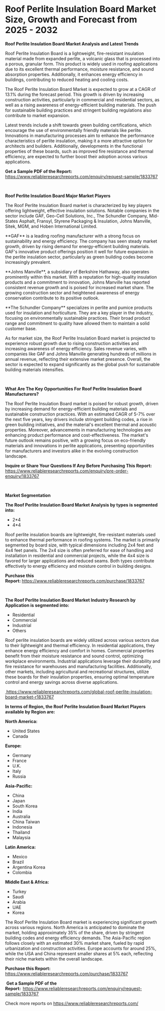 <p><h1>Roof Perlite Insulation Board Market Size, Growth and Forecast from 2025 - 2032</h1></p><p><strong>Roof Perlite Insulation Board Market Analysis and Latest Trends</strong></p>
<p><p>Roof Perlite Insulation Board is a lightweight, fire-resistant insulation material made from expanded perlite, a volcanic glass that is processed into a porous, granular form. This product is widely used in roofing applications due to its excellent thermal performance, moisture resistance, and sound absorption properties. Additionally, it enhances energy efficiency in buildings, contributing to reduced heating and cooling costs.</p><p>The Roof Perlite Insulation Board Market is expected to grow at a CAGR of 13.1% during the forecast period. This growth is driven by increasing construction activities, particularly in commercial and residential sectors, as well as a rising awareness of energy-efficient building materials. The push for sustainable building practices and stringent building regulations also contribute to market expansion. </p><p>Latest trends include a shift towards green building certifications, which encourage the use of environmentally friendly materials like perlite. Innovations in manufacturing processes aim to enhance the performance characteristics of perlite insulation, making it a more attractive option for architects and builders. Additionally, developments in the functional properties of these boards, such as improved fire resistance and thermal efficiency, are expected to further boost their adoption across various applications.</p></p>
<p><strong>Get a Sample PDF of the Report:&nbsp;</strong> <a href="https://www.reliableresearchreports.com/enquiry/request-sample/1833767?utm_campaign=2984&utm_medium=2&utm_source=Github&utm_content=ia&utm_term=26032025&utm_id=roof-perlite-insulation-board">https://www.reliableresearchreports.com/enquiry/request-sample/1833767</a></p>
<p>&nbsp;</p>
<p><strong>Roof Perlite Insulation Board Major Market Players</strong></p>
<p><p>The Roof Perlite Insulation Board market is characterized by key players offering lightweight, effective insulation solutions. Notable companies in the sector include GAF, Geo-Cell Solutions, Inc., The Schundler Company, Mid-States Asphalt, Fransyl, Styrene Packaging & Insulation, Johns Manville, Sitek, MGM, and Hoben International Limited.</p><p>**GAF** is a leading roofing manufacturer with a strong focus on sustainability and energy efficiency. The company has seen steady market growth, driven by rising demand for energy-efficient building materials. GAF's innovative product offerings position it well for future expansion in the perlite insulation sector, particularly as green building codes become increasingly prevalent.</p><p>**Johns Manville**, a subsidiary of Berkshire Hathaway, also operates prominently within this market. With a reputation for high-quality insulation products and a commitment to innovation, Johns Manville has reported consistent revenue growth and is poised for increased market share. The growing construction sector and heightened awareness of energy conservation contribute to its positive outlook.</p><p>**The Schundler Company** specializes in perlite and pumice products used for insulation and horticulture. They are a key player in the industry, focusing on environmentally sustainable practices. Their broad product range and commitment to quality have allowed them to maintain a solid customer base.</p><p>As for market size, the Roof Perlite Insulation Board market is projected to experience robust growth due to rising construction activities and increasing awareness of energy efficiency. Sales revenue varies, with companies like GAF and Johns Manville generating hundreds of millions in annual revenue, reflecting their extensive market presence. Overall, the sector is expected to expand significantly as the global push for sustainable building materials intensifies.</p></p>
<p>&nbsp;</p>
<p><strong>What Are The Key Opportunities For Roof Perlite Insulation Board Manufacturers?</strong></p>
<p><p>The Roof Perlite Insulation Board market is poised for robust growth, driven by increasing demand for energy-efficient building materials and sustainable construction practices. With an estimated CAGR of 5-7% over the next five years, key drivers include stringent building codes, a rise in green building initiatives, and the material's excellent thermal and acoustic properties. Moreover, advancements in manufacturing technologies are enhancing product performance and cost-effectiveness. The market's future outlook remains positive, with a growing focus on eco-friendly materials and innovations in perlite applications, presenting opportunities for manufacturers and investors alike in the evolving construction landscape.</p></p>
<p><strong>Inquire or Share Your Questions If Any Before Purchasing This Report:</strong> <a href="https://www.reliableresearchreports.com/enquiry/pre-order-enquiry/1833767?utm_campaign=2984&utm_medium=2&utm_source=Github&utm_content=ia&utm_term=26032025&utm_id=roof-perlite-insulation-board">https://www.reliableresearchreports.com/enquiry/pre-order-enquiry/1833767</a></p>
<p>&nbsp;</p>
<p><strong>Market Segmentation</strong></p>
<p><strong>The Roof Perlite Insulation Board Market Analysis by types is segmented into:</strong></p>
<p><ul><li>2*4</li><li>4*4</li></ul></p>
<p><p>Roof perlite insulation boards are lightweight, fire-resistant materials used to enhance thermal performance in roofing systems. The market is primarily segmented by board size, with typical dimensions including 2x4 feet and 4x4 feet panels. The 2x4 size is often preferred for ease of handling and installation in residential and commercial projects, while the 4x4 size is favored for larger applications and reduced seams. Both types contribute effectively to energy efficiency and moisture control in building designs.</p></p>
<p><strong>Purchase this Report:&nbsp;</strong><a href="https://www.reliableresearchreports.com/purchase/1833767?utm_campaign=2984&utm_medium=2&utm_source=Github&utm_content=ia&utm_term=26032025&utm_id=roof-perlite-insulation-board">https://www.reliableresearchreports.com/purchase/1833767</a></p>
<p>&nbsp;</p>
<p><strong>The Roof Perlite Insulation Board Market Industry Research by Application is segmented into:</strong></p>
<p><ul><li>Residential</li><li>Commercial</li><li>Industrial</li><li>Others</li></ul></p>
<p><p>Roof perlite insulation boards are widely utilized across various sectors due to their lightweight and thermal efficiency. In residential applications, they enhance energy efficiency and comfort in homes. Commercial properties benefit from their moisture resistance and sound control, optimizing workplace environments. Industrial applications leverage their durability and fire resistance for warehouses and manufacturing facilities. Additionally, other markets, including agricultural and recreational structures, utilize these boards for their insulation properties, ensuring optimal temperature control and energy savings across diverse applications.</p></p>
<p><a href="https://www.reliableresearchreports.com/global-roof-perlite-insulation-board-market-r1833767?utm_campaign=2984&utm_medium=2&utm_source=Github&utm_content=ia&utm_term=26032025&utm_id=roof-perlite-insulation-board">&nbsp;https://www.reliableresearchreports.com/global-roof-perlite-insulation-board-market-r1833767</a></p>
<p><strong>In terms of Region, the Roof Perlite Insulation Board Market Players available by Region are:</strong></p>
<p>
    <p> <strong> North America: </strong>
        <ul>
            <li>United States</li>
            <li>Canada</li>
        </ul>
        </p> 
    <p> <strong> Europe: </strong>
        <ul>
            <li>Germany</li>
            <li>France</li>
            <li>U.K.</li>
            <li>Italy</li>
            <li>Russia</li>
        </ul>
        </p> 
    <p> <strong> Asia-Pacific: </strong>
        <ul>
            <li>China</li>
            <li>Japan</li>
            <li>South Korea</li>
            <li>India</li>
            <li>Australia</li>
            <li>China Taiwan</li>
            <li>Indonesia</li>
            <li>Thailand</li>
            <li>Malaysia</li>
        </ul>
        </p> 
    <p> <strong> Latin America: </strong>
        <ul>
            <li>Mexico</li>
            <li>Brazil</li>
            <li>Argentina Korea</li>
            <li>Colombia</li>
        </ul>
        </p> 
    <p> <strong> Middle East & Africa: </strong>
        <ul>
            <li>Turkey</li>
            <li>Saudi</li>
            <li>Arabia</li>
            <li>UAE</li>
            <li>Korea</li>
        </ul>
    </p>
    </p>
<p><p>The Roof Perlite Insulation Board market is experiencing significant growth across various regions. North America is anticipated to dominate the market, holding approximately 35% of the share, driven by stringent building codes and energy efficiency demands. The Asia-Pacific region follows closely with an estimated 30% market share, fueled by rapid urbanization and construction activities. Europe accounts for around 25%, while the USA and China represent smaller shares at 5% each, reflecting their niche markets within the overall landscape.</p></p>
<p><strong>Purchase this Report: </strong><a href="https://www.reliableresearchreports.com/purchase/1833767?utm_campaign=2984&utm_medium=2&utm_source=Github&utm_content=ia&utm_term=26032025&utm_id=roof-perlite-insulation-board">https://www.reliableresearchreports.com/purchase/1833767</a></p>
<p>&nbsp;<strong>Get a Sample PDF of the Report:&nbsp;&nbsp;</strong><a href="https://www.reliableresearchreports.com/enquiry/request-sample/1833767?utm_campaign=2984&utm_medium=2&utm_source=Github&utm_content=ia&utm_term=26032025&utm_id=roof-perlite-insulation-board">https://www.reliableresearchreports.com/enquiry/request-sample/1833767</a></p>
<p><strong></strong></p>
<p>Check more reports on <a href="https://www.reliableresearchreports.com/?utm_campaign=2984&utm_medium=2&utm_source=Github&utm_content=ia&utm_term=26032025&utm_id=roof-perlite-insulation-board">https://www.reliableresearchreports.com/</a></p>